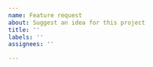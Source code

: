 ```yaml
---
name: Feature request
about: Suggest an idea for this project
title: ''
labels: ''
assignees: ''

---
```


<!--
IMPORTANT! Please use the following link to create a new issue:

    https://new-issue.nativescript-vue.org/?repo=nativescript-vue/nativescript-vue
-->
